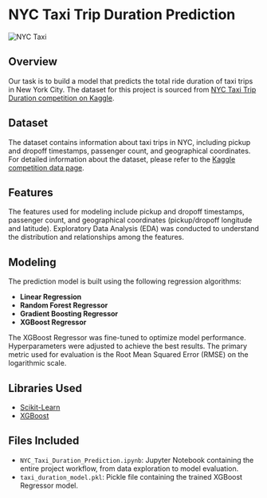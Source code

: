 
# NYC Taxi Trip Duration Prediction

![NYC Taxi](https://www.featuretools.com/wp-content/uploads/2018/12/taxi-min-1024x1024.jpg)

## Overview

Our task is to build a model that predicts the total ride duration of taxi trips in New York City. The dataset for this project is sourced from [NYC Taxi Trip Duration competition on Kaggle](https://www.kaggle.com/competitions/nyc-taxi-trip-duration/data).

## Dataset

The dataset contains information about taxi trips in NYC, including pickup and dropoff timestamps, passenger count, and geographical coordinates. For detailed information about the dataset, please refer to the [Kaggle competition data page](https://www.kaggle.com/competitions/nyc-taxi-trip-duration/data).

## Features

The features used for modeling include pickup and dropoff timestamps, passenger count, and geographical coordinates (pickup/dropoff longitude and latitude). Exploratory Data Analysis (EDA) was conducted to understand the distribution and relationships among the features.

## Modeling

The prediction model is built using the following regression algorithms:

- **Linear Regression**
- **Random Forest Regressor**
- **Gradient Boosting Regressor**
- **XGBoost Regressor**

The XGBoost Regressor was fine-tuned to optimize model performance. Hyperparameters were adjusted to achieve the best results. The primary metric used for evaluation is the Root Mean Squared Error (RMSE) on the logarithmic scale.

## Libraries Used

- [Scikit-Learn](https://scikit-learn.org/)
- [XGBoost](https://xgboost.readthedocs.io/)

## Files Included

- `NYC_Taxi_Duration_Prediction.ipynb`: Jupyter Notebook containing the entire project workflow, from data exploration to model evaluation.
- `taxi_duration_model.pkl`: Pickle file containing the trained XGBoost Regressor model.

